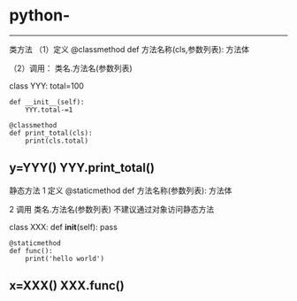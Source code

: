 # python-
----------------------------------------------------------------------------
类方法
（1）定义
@classmethod
def 方法名称(cls,参数列表):
  方法体

（2）调用：
类名.方法名(参数列表)

class YYY:
    total=100

    def __init__(self):
        YYY.total-=1

    @classmethod
    def print_total(cls):
        print(cls.total)

y=YYY()
YYY.print_total()
----------------------------------------------------------------------------
静态方法
1 定义
@staticmethod
def 方法名称(参数列表):
  方法体

2 调用
类名.方法名(参数列表)
不建议通过对象访问静态方法

class XXX:
    def __init__(self):
        pass

    @staticmethod
    def func():
        print('hello world')


x=XXX()
XXX.func()
----------------------------------------------------------------------------
















































